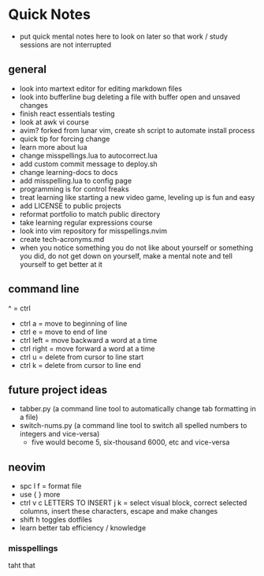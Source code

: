 # Quick Notes

- put quick mental notes here to look on later so that work / study sessions are not interrupted

## general


- look into martext editor for editing markdown files
- look into bufferline bug deleting a file with buffer open and unsaved changes
- finish react essentials testing
- look at awk vi course
- avim? forked from lunar vim, create sh script to automate install process
- quick tip for forcing change 
- learn more about lua
- change misspellings.lua to autocorrect.lua
- add custom commit message to deploy.sh
- change learning-docs to docs
- add misspelling.lua to config page
- programming is for control freaks
- treat learning like starting a new video game, leveling up is fun and easy
- add LICENSE to public projects
- reformat portfolio to match public directory
- take learning regular expressions course
- look into vim repository for misspellings.nvim
- create tech-acronyms.md
- when you notice something you do not like about yourself or something you did, do not get down on yourself, make a mental note and tell yourself to get better at it

## command line
^ = ctrl
- ctrl a = move to beginning of line
- ctrl e = move to end of line
- ctrl left = move backward a word at a time
- ctrl right = move forward a word at a time
- ctrl u = delete from cursor to line start 
- ctrl k = delete from cursor to line end

## future project ideas

- tabber.py (a command line tool to automatically change tab formatting in a file)
- switch-nums.py (a command line tool to switch all spelled numbers to integers and vice-versa)
    - five would become 5, six-thousand 6000, etc and vice-versa

## neovim

- spc l f = format file
- use { } more 
- ctrl v c LETTERS TO INSERT j k = select visual block, correct selected columns, insert these characters, escape and make changes
- shift h toggles dotfiles
- learn better tab efficiency / knowledge

### misspellings

taht that
